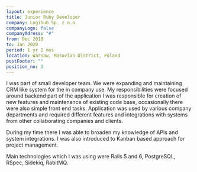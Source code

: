 ```yaml
---
layout: experience
title: Junior Ruby Developer
company: Logihub Sp. z o.o.
companyLogo: false
companyAdress: "#"
from: Dec 2018
to: Jan 2020
period: 1 yr 2 mos
location: Warsaw, Masovian District, Poland
postFooter: ""
position_no: 3
---
```


I was part of small developer team. We were expanding and maintaining CRM like system for the in company use. My responsibilities were focused around backend part of the application I was responsible for creation of new features and maintenance of existing code base, occasionally there were also simple front end tasks. Application was used by various company departments and required different features and integrations with systems from other collaborating companies and clients.

During my time there I was able to broaden my knowledge of APIs and system integrations. I was also introduced to Kanban based approach for project management.

Main technologies which I was using were Rails 5 and 6, PostgreSQL, RSpec, Sidekiq, RabitMQ.



